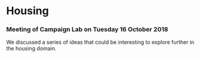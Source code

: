 # Housing

### Meeting of Campaign Lab on Tuesday 16 October 2018
We discussed a series of ideas that could be interesting to explore further in the housing domain.
